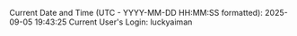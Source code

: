 Current Date and Time (UTC - YYYY-MM-DD HH:MM:SS formatted): 2025-09-05 19:43:25
Current User's Login: luckyaiman
